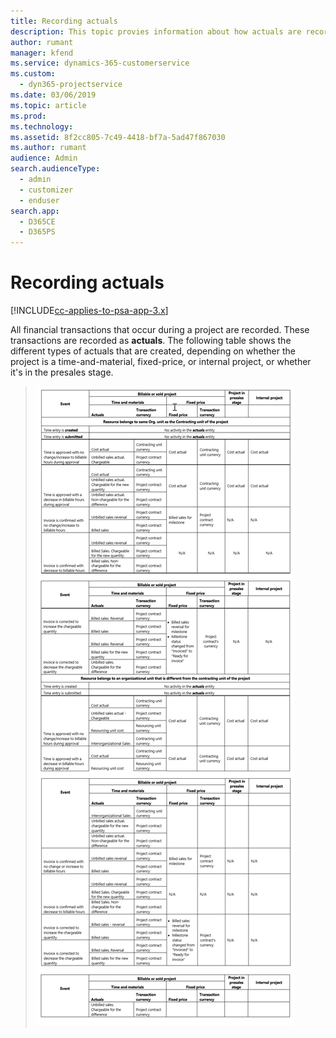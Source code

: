 ```yaml
---
title: Recording actuals
description: This topic provies information about how actuals are recorded.
author: rumant
manager: kfend
ms.service: dynamics-365-customerservice
ms.custom: 
  - dyn365-projectservice
ms.date: 03/06/2019
ms.topic: article
ms.prod: 
ms.technology: 
ms.assetid: 8f2cc805-7c49-4418-bf7a-5ad47f867030
ms.author: rumant
audience: Admin
search.audienceType: 
  - admin
  - customizer
  - enduser
search.app: 
  - D365CE
  - D365PS
---
```


# Recording actuals 

[!INCLUDE[cc-applies-to-psa-app-3.x](../includes/cc-applies-to-psa-app-3x.md)]

All financial transactions that occur during a project are recorded. These transactions are recorded as **actuals**. The following table shows the different types of actuals that are created, depending on whether the project is a time-and-material, fixed-price, or internal project, or whether it's in the presales stage.

> ![Table showing how actuals are recorded](media/advanced-table2.png)
